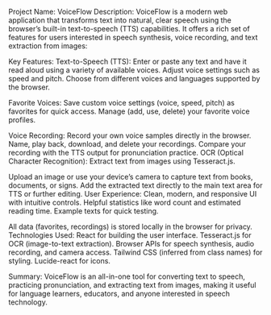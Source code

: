 Project Name: VoiceFlow
Description:
VoiceFlow is a modern web application that transforms text into natural, clear speech using the 
browser’s built-in text-to-speech (TTS) capabilities. It offers a rich set of features for users 
interested in speech synthesis, voice recording, and text extraction from images:

Key Features:
Text-to-Speech (TTS):
Enter or paste any text and have it read aloud using a variety of available voices.
Adjust voice settings such as speed and pitch.
Choose from different voices and languages supported by the browser.

Favorite Voices:
Save custom voice settings (voice, speed, pitch) as favorites for quick access.
Manage (add, use, delete) your favorite voice profiles.

Voice Recording:
Record your own voice samples directly in the browser.
Name, play back, download, and delete your recordings.
Compare your recording with the TTS output for pronunciation practice.
OCR (Optical Character Recognition):
Extract text from images using Tesseract.js.

Upload an image or use your device’s camera to capture text from books, documents, or signs.
Add the extracted text directly to the main text area for TTS or further editing.
User Experience:
Clean, modern, and responsive UI with intuitive controls.
Helpful statistics like word count and estimated reading time.
Example texts for quick testing.

All data (favorites, recordings) is stored locally in the browser for privacy.
Technologies Used:
React for building the user interface.
Tesseract.js for OCR (image-to-text extraction).
Browser APIs for speech synthesis, audio recording, and camera access.
Tailwind CSS (inferred from class names) for styling.
Lucide-react for icons.

Summary:
VoiceFlow is an all-in-one tool for converting text to speech, 
practicing pronunciation, and extracting text from images, 
making it useful for language learners, educators, and anyone interested in speech technology.

